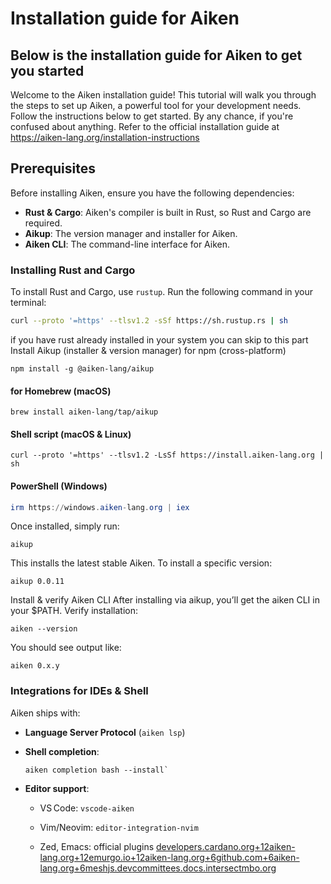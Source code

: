 # Installation guide for Aiken
## Below is the installation guide for Aiken to get you started


Welcome to the Aiken installation guide! This tutorial will walk you through the steps to set up Aiken, a powerful tool for your development needs. Follow the instructions below to get started. By any chance, if you're confused about anything. Refer to the official installation guide at https://aiken-lang.org/installation-instructions

## Prerequisites

Before installing Aiken, ensure you have the following dependencies:

- **Rust & Cargo**: Aiken's compiler is built in Rust, so Rust and Cargo are required.
- **Aikup**: The version manager and installer for Aiken.
 - **Aiken CLI**: The command-line interface for Aiken.

### Installing Rust and Cargo

To install Rust and Cargo, use `rustup`. Run the following command in your terminal:

```bash 
curl --proto '=https' --tlsv1.2 -sSf https://sh.rustup.rs | sh
```

if you have rust already installed in your system you can skip to this part
Install Aikup (installer & version manager) for npm (cross-platform)
```
npm install -g @aiken-lang/aikup
```
#### for Homebrew (macOS)
```
brew install aiken-lang/tap/aikup
```
#### Shell script (macOS & Linux)
```
curl --proto '=https' --tlsv1.2 -LsSf https://install.aiken-lang.org | sh
```
#### PowerShell (Windows)

```powershell
irm https://windows.aiken-lang.org | iex
```
Once installed, simply run:
```
aikup
```
This installs the latest stable Aiken. To install a specific version:

```
aikup 0.0.11
```

Install & verify Aiken CLI
After installing via aikup, you’ll get the aiken CLI in your $PATH. Verify installation:

```
aiken --version
```
You should see output like:
```
aiken 0.x.y
```
### Integrations for IDEs & Shell

Aiken ships with:

-   **Language Server Protocol** (`aiken lsp`)
    
-   **Shell completion**:
    ```    
    aiken completion bash --install` 
    ```
-   **Editor support**:
    
    -   VS Code: `vscode-aiken`
        
    -   Vim/Neovim: `editor-integration-nvim`
        
    -   Zed, Emacs: official plugins [developers.cardano.org+12aiken-lang.org+12emurgo.io+12](https://aiken-lang.org/installation-instructions?utm_source=chatgpt.com)[aiken-lang.org+6github.com+6aiken-lang.org+6](https://github.com/aiken-lang?utm_source=chatgpt.com)[meshjs.dev](https://meshjs.dev/guides/aiken?utm_source=chatgpt.com)[committees.docs.intersectmbo.org](https://committees.docs.intersectmbo.org/intersect-open-source-committee/guides-and-educational-resources/onboarding-guide-for-aiken-learners?utm_source=chatgpt.com)
